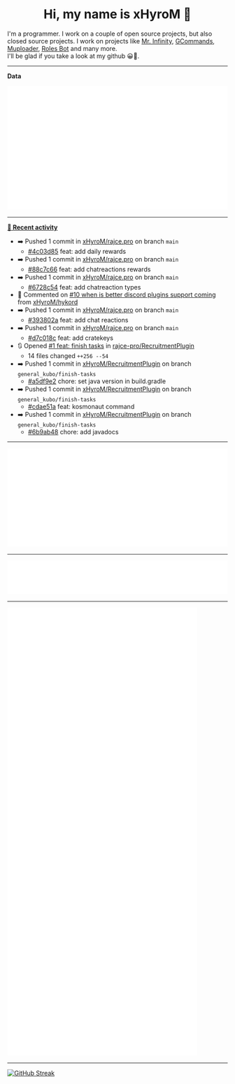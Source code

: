 <p align="center">
    <!-- <img src="https://avatars.githubusercontent.com/u/56601352" width="192" alt="hyro's pfp" /> -->
    <h1 align="center">Hi, my name is xHyroM 👋</h1>
</p>

I'm a programmer. I work on a couple of open source projects, but also closed source projects. I work on projects like [Mr. Infinity](https://discord.com/oauth2/authorize?client_id=720321585625694239&scope=bot%20applications.commands&permissions=8&redirect_uri=https://blobs.gq/imanager&prompt=consent&response_type=code), [GCommands](https://github.com/Garlic-Team/GCommands), [Muploader](https://github.com/xHyroM/Muploader), [Roles Bot](https://github.com/xHyroM/roles-bot) and many more.  
I'll be glad if you take a look at my github 😀👀.

___
**Data**

<img src="https://github.com/xHyroM/xHyroM/blob/master/.cache/base.svg">

___

**[📰 Recent activity](https://github.com/xHyroM)**
* ➡️ Pushed 1 commit in [xHyroM/rajce.pro](https://github.com/xHyroM/rajce.pro) on branch `main`
  * [#4c03d85](https://github.com/xHyroM/rajce.pro/commit/4c03d85) feat: add daily rewards
* ➡️ Pushed 1 commit in [xHyroM/rajce.pro](https://github.com/xHyroM/rajce.pro) on branch `main`
  * [#88c7c66](https://github.com/xHyroM/rajce.pro/commit/88c7c66) feat: add chatreactions rewards
* ➡️ Pushed 1 commit in [xHyroM/rajce.pro](https://github.com/xHyroM/rajce.pro) on branch `main`
  * [#6728c54](https://github.com/xHyroM/rajce.pro/commit/6728c54) feat: add chatreaction types
* 💬 Commented on [#10 when is better discord plugins support coming](https://github.com/xHyroM/hykord/issues/10) from [xHyroM/hykord](https://github.com/xHyroM/hykord)
* ➡️ Pushed 1 commit in [xHyroM/rajce.pro](https://github.com/xHyroM/rajce.pro) on branch `main`
  * [#393802a](https://github.com/xHyroM/rajce.pro/commit/393802a) feat: add chat reactions
* ➡️ Pushed 1 commit in [xHyroM/rajce.pro](https://github.com/xHyroM/rajce.pro) on branch `main`
  * [#d7c018c](https://github.com/xHyroM/rajce.pro/commit/d7c018c) feat: add cratekeys
* 🔃 Opened [#1 feat: finish tasks](https://github.com/rajce-pro/RecruitmentPlugin/pull/1) in [rajce-pro/RecruitmentPlugin](https://github.com/rajce-pro/RecruitmentPlugin)
  * 14 files changed `++256 --54`
* ➡️ Pushed 1 commit in [xHyroM/RecruitmentPlugin](https://github.com/xHyroM/RecruitmentPlugin) on branch `general_kubo/finish-tasks`
  * [#a5df9e2](https://github.com/xHyroM/RecruitmentPlugin/commit/a5df9e2) chore: set java version in build.gradle
* ➡️ Pushed 1 commit in [xHyroM/RecruitmentPlugin](https://github.com/xHyroM/RecruitmentPlugin) on branch `general_kubo/finish-tasks`
  * [#cdae51a](https://github.com/xHyroM/RecruitmentPlugin/commit/cdae51a) feat: kosmonaut command
* ➡️ Pushed 1 commit in [xHyroM/RecruitmentPlugin](https://github.com/xHyroM/RecruitmentPlugin) on branch `general_kubo/finish-tasks`
  * [#6b9ab48](https://github.com/xHyroM/RecruitmentPlugin/commit/6b9ab48) chore: add javadocs


___

<img src="https://github.com/xHyroM/xHyroM/blob/master/.cache/isocalendar.svg">

___

<img src="https://github.com/xHyroM/xHyroM/blob/master/.cache/languages.svg">

___

<img src="https://github.com/xHyroM/xHyroM/blob/master/.cache/achievements.svg">

___

[![GitHub Streak](https://github-readme-streak-stats.herokuapp.com?user=xHyroM&theme=dark&hide_border=true&date_format=M%20j%5B%2C%20Y%5D)](https://git.io/streak-stats)
